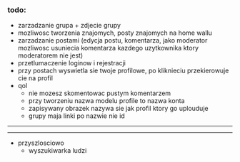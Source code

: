 ### todo:

- zarzadzanie grupa + zdjecie grupy
- mozliwosc tworzenia znajomych, posty znajomych na home wallu
- zarzadzanie postami (edycja postu, komentarza, jako moderator mozliwosc usuniecia komentarza kazdego uzytkownika ktory moderatorem nie jest)
- przetlumaczenie loginow i rejestracji
- przy postach wyswietla sie twoje profilowe, po kliknieciu przekierowuje cie na profil
- qol 
  - nie mozesz skomentowac pustym komentarzem
  - przy tworzeniu nazwa modelu profile to nazwa konta
  - zapisywany obrazek nazywa sie jak profil ktory go uplouduje
  - grupy maja linki po nazwie nie id

  
------
------ 

- przyszlosciowo
  - wyszukiwarka ludzi